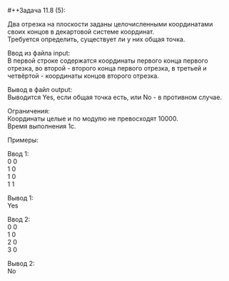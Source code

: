 #++Задача 11.8 (5):  


Два отрезка на плоскости заданы целочисленными координатами своих концов в декартовой системе координат.  
Требуется определить, существует ли у них общая точка.  


Ввод из файла input:  
В первой строке содержатся координаты первого конца первого отрезка, во второй - второго конца первого отрезка, в третьей и четвёртой - координаты концов второго отрезка.  


Вывод в файл output:  
Выводится Yes, если общая точка есть, или No - в противном случае.  


Ограничения:  
Координаты целые и по модулю не превосходят 10000.  
Время выполнения 1с.  


Примеры:  


Ввод 1:  
0 0  
1 0  
1 0  
1 1  

Вывод 1:  
Yes  


Ввод 2:  
0 0  
1 0  
2 0  
3 0  

Вывод 2:  
No  
